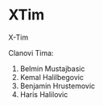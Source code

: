 # XTim

X-Tim

Clanovi Tima:

1. Belmin Mustajbasic
2. Kemal Halilbegovic
3. Benjamin Hrustemovic
4. Haris Halilovic